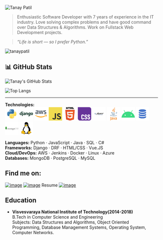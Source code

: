 
![Tanay Patil](https://drive.google.com/uc?export=view&id=1BWx307vyjLDtaFCjiLUzX9Q2hjlTyjh1)
> Enthusiastic Software Developer with 7 years of experience in the IT industry. Love solving complex problems and have good command over Data Structures & Algorithms. Work on Fullstack Web Development projects.

> _“Life is short — so I prefer Python.”_

<p align="left"> <img src="https://komarev.com/ghpvc/?username=tanaypatil" alt="tanaypatil" /> </p>

## 📊 GitHub Stats

![Tanay's GitHub Stats](https://github-readme-stats.vercel.app/api?username=tanaypatil&show_icons=true&theme=github_dark&hide_title=true&count_private=true)

![Top Langs](https://github-readme-stats.vercel.app/api/top-langs/?username=tanaypatil&layout=compact&theme=github_dark&hide_title=true)

---

**Technologies:**  
<img height="44" width="44" src="https://raw.githubusercontent.com/github/explore/80688e429a7d4ef2fca1e82350fe8e3517d3494d/topics/python/python.png" /> <img height="44" width="44" src="https://raw.githubusercontent.com/github/explore/80688e429a7d4ef2fca1e82350fe8e3517d3494d/topics/django/django.png" /> <img height="44" width="44" src="https://raw.githubusercontent.com/github/explore/fbceb94436312b6dacde68d122a5b9c7d11f9524/topics/aws/aws.png" /> <img height="44" width="44" src="https://raw.githubusercontent.com/github/explore/80688e429a7d4ef2fca1e82350fe8e3517d3494d/topics/javascript/javascript.png" /> <img height="44" width="44" src="https://raw.githubusercontent.com/github/explore/80688e429a7d4ef2fca1e82350fe8e3517d3494d/topics/html/html.png" /> <img height="44" width="44" src="https://raw.githubusercontent.com/github/explore/80688e429a7d4ef2fca1e82350fe8e3517d3494d/topics/css/css.png" /> <img height="44" width="44" src="https://raw.githubusercontent.com/github/explore/80688e429a7d4ef2fca1e82350fe8e3517d3494d/topics/jquery/jquery.png" /> <img height="44" width="44" src="https://raw.githubusercontent.com/github/explore/80688e429a7d4ef2fca1e82350fe8e3517d3494d/topics/java/java.png" /> <img height="44" width="44" src="https://raw.githubusercontent.com/github/explore/80688e429a7d4ef2fca1e82350fe8e3517d3494d/topics/android/android.png" /> <img height="44" width="44" src="https://raw.githubusercontent.com/github/explore/80688e429a7d4ef2fca1e82350fe8e3517d3494d/topics/sql/sql.png" /> <img height="44" width="44" src="https://raw.githubusercontent.com/github/explore/80688e429a7d4ef2fca1e82350fe8e3517d3494d/topics/mongodb/mongodb.png" /> <img height="44" width="44" src="https://raw.githubusercontent.com/github/explore/80688e429a7d4ef2fca1e82350fe8e3517d3494d/topics/linux/linux.png" />

**Languages:** Python · JavaScript · Java · SQL  · C#     
**Frameworks:** Django · DRF · HTML/CSS · Vue.JS     
**Cloud/DevOps:** AWS · Jenkins · Docker · Linux  · Azure     
**Databases:** MongoDB · PostgreSQL · MySQL    

## **Find me on:**  

[<img width="24" height="24" alt="image" src="https://github.com/user-attachments/assets/1aec7a8a-f4c0-499b-ae3c-30b6d9fd8827" />](https://www.linkedin.com/in/tanay-patil/)  [<img width="24" height="24" alt="image" src="https://github.com/user-attachments/assets/24606ea5-4eaf-47e4-9d06-3e0434301b4f" />](https://www.upwork.com/freelancers/~0177a14dcdaac614ad)  Resume [<img width="24" height="24" alt="image" src="https://github.com/user-attachments/assets/ebbfb16e-d22e-44e1-bfdd-f716bf3f6fe8" />
](https://drive.google.com/file/d/1SdaBIts1sY1d6H-wO-JRsvLcHxr6YoS9/view?usp=sharing)

## Education

 - **Visvesvaraya National Institute of Technology(2014-2018)**  
 B.Tech in Computer Science and Engineering  
 Subjects: Data Structures and Algorithms, Object Oriented Programming, Database Management Systems, Operating System, Computer Networks.
